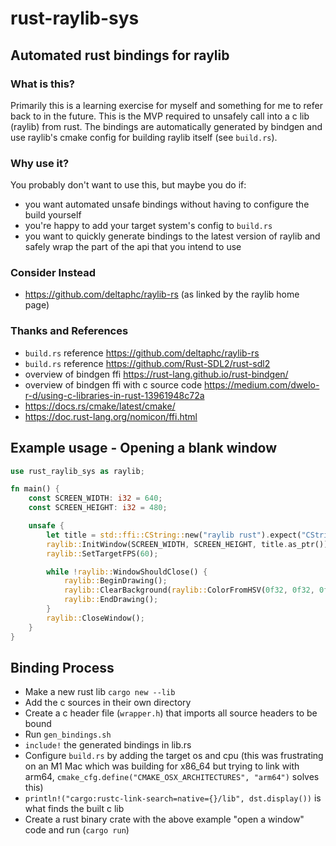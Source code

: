 # rust-raylib-sys
## Automated rust bindings for raylib

### What is this?
Primarily this is a learning exercise for myself and something for me to refer back to in the future.
This is the MVP required to unsafely call into a c lib (raylib) from rust. The bindings are automatically generated by bindgen and use raylib's cmake config for building raylib itself (see `build.rs`).

### Why use it?
You probably don't want to use this, but maybe you do if:
* you want automated unsafe bindings without having to configure the build yourself
* you're happy to add your target system's config to `build.rs`
* you want to quickly generate bindings to the latest version of raylib and safely wrap the part of the api that you intend to use

### Consider Instead
* https://github.com/deltaphc/raylib-rs (as linked by the raylib home page)

### Thanks and References
* `build.rs` reference https://github.com/deltaphc/raylib-rs 
* `build.rs` reference https://github.com/Rust-SDL2/rust-sdl2
* overview of bindgen ffi https://rust-lang.github.io/rust-bindgen/
* overview of bindgen ffi with c source code https://medium.com/dwelo-r-d/using-c-libraries-in-rust-13961948c72a
* https://docs.rs/cmake/latest/cmake/
* https://doc.rust-lang.org/nomicon/ffi.html

## Example usage - Opening a blank window
```rust
use rust_raylib_sys as raylib;

fn main() {
    const SCREEN_WIDTH: i32 = 640;
    const SCREEN_HEIGHT: i32 = 480;

    unsafe {
        let title = std::ffi::CString::new("raylib rust").expect("CString failed");
        raylib::InitWindow(SCREEN_WIDTH, SCREEN_HEIGHT, title.as_ptr());
        raylib::SetTargetFPS(60);

        while !raylib::WindowShouldClose() {
            raylib::BeginDrawing();
            raylib::ClearBackground(raylib::ColorFromHSV(0f32, 0f32, 0f32));
            raylib::EndDrawing();
        }
        raylib::CloseWindow();
    }
}
```

## Binding Process
* Make a new rust lib `cargo new --lib`
* Add the c sources in their own directory
* Create a c header file (`wrapper.h`) that imports all source headers to be bound
* Run `gen_bindings.sh`
* `include!` the generated bindings in lib.rs
* Configure `build.rs` by adding the target os and cpu (this was frustrating on an M1 Mac which was building for x86_64 but trying to link with arm64, `cmake_cfg.define("CMAKE_OSX_ARCHITECTURES", "arm64")` solves this)
* `println!("cargo:rustc-link-search=native={}/lib", dst.display())` is what finds the built c lib
* Create a rust binary crate with the above example "open a window" code and run (`cargo run`)